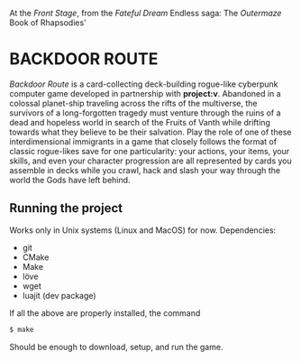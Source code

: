 
At the *Front Stage*, from the *Fateful Dream* Endless saga:
The *Outermaze* Book of Rhapsodies'

# BACKDOOR ROUTE

*Backdoor Route* is a card-collecting deck-building rogue-like cyberpunk
computer game developed in partnership with **project:v**. Abandoned in a
colossal planet-ship traveling across the rifts of the multiverse, the survivors
of a long-forgotten tragedy must venture through the ruins of a dead and
hopeless world in search of the Fruits of Vanth while drifting towards what they
believe to be their salvation. Play the role of one of these interdimensional
immigrants in a game that closely follows the format of classic rogue-likes save
for one particularity: your actions, your items, your skills, and even your
character progression are all represented by cards you assemble in decks while
you crawl, hack and slash your way through the world the Gods have left
behind.

## Running the project

Works only in Unix systems (Linux and MacOS) for now. Dependencies:

+ git
+ CMake
+ Make
+ löve
+ wget
+ luajit (dev package)

If all the above are properly installed, the command

```bash
$ make
```

Should be enough to download, setup, and run the game.
